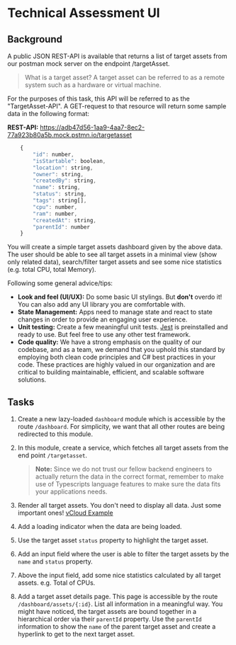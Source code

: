 # Technical Assessment UI

## Background

A public JSON REST-API is available that returns a list of target assets from our postman mock server on the endpoint /targetAsset.

> What is a target asset?
> A target asset can be referred to as a remote system such as a hardware or virtual machine.

For the purposes of this task, this API will be referred to as the "TargetAsset-API". A GET-request to that resource will return some sample data in the following format:

**REST-API:** https://adb47d56-1aa9-4aa7-8ec2-77a923b80a5b.mock.pstmn.io/targetasset

```javascript
    {
        "id": number,
        "isStartable": boolean,
        "location": string,
        "owner": string,
        "createdBy": string,
        "name": string,
        "status": string,
        "tags": string[],
        "cpu": number,
        "ram": number,
        "createdAt": string,
        "parentId": number
    }
```

You will create a simple target assets dashboard given by the above data. The user should be able to see all target assets in a minimal view (show only related data), search/filter target assets and see some nice statistics (e.g. total CPU, total Memory).

Following some general advice/tips:

- **Look and feel (UI/UX):** Do some basic UI stylings. But **don't** overdo it! You can also add any UI library you are comfortable with.
- **State Management:** Apps need to manage state and react to state changes in order to provide an engaging user experience. 
- **Unit testing:** Create a few meaningful unit tests. [Jest](https://jestjs.io/) is preinstalled and ready to use. But feel free to use any other test framework.
- **Code quality:** We have a strong emphasis on the quality of our codebase, and as a team, we demand that you uphold this standard by employing both clean code principles and C# best practices in your code. These practices are highly valued in our organization and are critical to building maintainable, efficient, and scalable software solutions.

## Tasks

1. Create a new lazy-loaded `dashboard` module which is accessible by the route `/dashboard`. For simplicity, we want that all other routes are being redirected to this module.
2. In this module, create a service, which fetches all target assets from the end point `/targetasset`.

   > **Note:** Since we do not trust our fellow backend engineers to actually return the data in the correct format, remember to make use of Typescripts language features to make sure the data fits your applications needs.

3. Render all target assets. You don't need to display all data. Just some important ones! [vCloud Example](https://thinfactory.com/wp-content/uploads/afbeelding-vcloud-director.jpg)
4. Add a loading indicator when the data are being loaded.
5. Use the target asset `status` property to highlight the target asset.
6. Add an input field where the user is able to filter the target assets by the `name` and `status` property.
7. Above the input field, add some nice statistics calculated by all target assets. e.g. Total of CPUs.
8. Add a target asset details page. This page is accessible by the route `/dashboard/assets/{:id}`. List all information in a meaningful way. You might have noticed, the target assets are bound together in a hierarchical order via their `parentId` property. Use the `parentId` information to show the `name` of the parent target asset and create a hyperlink to get to the next target asset.
